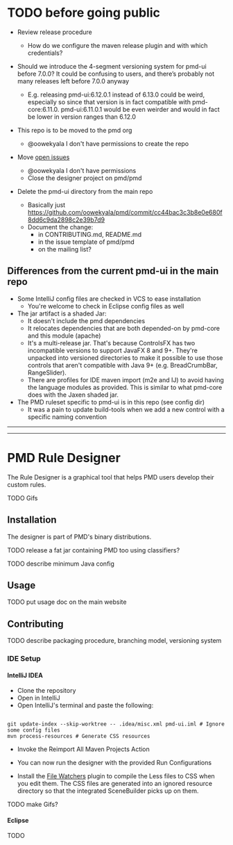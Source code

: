 # TODO before going public

* Review release procedure
    * How do we configure the maven release plugin and with which credentials?
* Should we introduce the 4-segment versioning system for pmd-ui before 7.0.0? It could
be confusing to users, and there’s probably not many releases left before 7.0.0 anyway
    * E.g. releasing pmd-ui:6.12.0.1 instead of 6.13.0 could be weird,
    especially so since that version is in fact compatible with pmd-core:6.11.0.
    pmd-ui:6.11.0.1 would be even weirder and would in fact be lower in version
    ranges than 6.12.0

* This repo is to be moved to the pmd org
  * @oowekyala I don't have permissions to create the repo

* Move [open issues](https://github.com/pmd/pmd/labels/in%3Aui)
  * @oowekyala I don't have permissions
  * Close the designer project on pmd/pmd

* Delete the pmd-ui directory from the main repo
  * Basically just https://github.com/oowekyala/pmd/commit/cc44bac3c3b8e0e680f8dd6c9da2898c2e39b7d9
  * Document the change:
    * in CONTRIBUTING.md, README.md
    * in the issue template of pmd/pmd
    * on the mailing list?



## Differences from the current pmd-ui in the main repo

* Some IntelliJ config files are checked in VCS to ease installation
  * You're welcome to check in Eclipse config files as well
* The jar artifact is a shaded Jar:
    *  It doesn't include the pmd dependencies
    *  It relocates dependencies that are both depended-on by pmd-core and this
       module (apache)
    *  It's a multi-release jar. That's because ControlsFX has two incompatible
    versions to support JavaFX 8 and 9+. They're unpacked into versioned directories
    to make it possible to use those controls that aren't compatible with
    Java 9+ (e.g. BreadCrumbBar, RangeSlider).
    *  There are profiles for IDE maven import (m2e and IJ) to avoid having the
    language modules as provided. This is similar to what pmd-core does with the
    Jaxen shaded jar.
* The PMD ruleset specific to pmd-ui is in this repo (see config dir)
  * It was a pain to update build-tools when we add a new control with a
  specific naming convention

---------------
---------------

# PMD Rule Designer


The Rule Designer is a graphical tool that helps PMD users develop their custom
rules.

TODO Gifs



## Installation

The designer is part of PMD's binary distributions.

TODO release a fat jar containing PMD too using classifiers?

TODO describe minimum Java config

## Usage

TODO put usage doc on the main website


## Contributing

TODO describe packaging procedure, branching model, versioning system

### IDE Setup

#### IntelliJ IDEA

* Clone the repository
* Open in IntelliJ
* Open IntelliJ's terminal and paste the following:
```shell

git update-index --skip-worktree -- .idea/misc.xml pmd-ui.iml # Ignore some config files
mvn process-resources # Generate CSS resources
```
* Invoke the Reimport All Maven Projects Action
* You can now run the designer with the provided Run Configurations

* Install the [File Watchers](https://plugins.jetbrains.com/plugin/7177-file-watchers)
  plugin to compile the Less files to CSS when you edit them. The CSS files are
  generated into an ignored resource directory so that the integrated
  SceneBuilder picks up on them.

TODO make Gifs?


#### Eclipse

TODO

